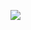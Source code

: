 ![](https://bat.bing.com/action/0?ti=56018282&Ver=2&mid=7a233504-dddd-4dce-a7c9-4560fb1b8921&sid=201ffde0635411ee902411d77b750559&vid=20202bf0635411ee9ac03f2e618b0b9f&vids=0&msclkid=N&pi=0&lg=en-US&sw=800&sh=600&sc=24&nwd=1&tl=Shortform%20%7C%20Act%20Like%20A%20Lady%20Think%20Like%20A%20Man&p=https%3A%2F%2Fwww.shortform.com%2Fapp%2Fbook%2Fact-like-a-lady-think-like-a-man%2Fexercise-set-your-standards-for-your-life&r=&lt=437&evt=pageLoad&sv=1&rn=730653)
